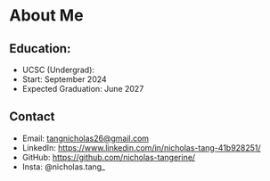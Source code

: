 # About Me
## Education:
- UCSC (Undergrad):
- Start: September 2024
- Expected Graduation: June 2027

## Contact
- Email: tangnicholas26@gmail.com
- LinkedIn: https://www.linkedin.com/in/nicholas-tang-41b928251/
- GitHub: https://github.com/nicholas-tangerine/
- Insta: @nicholas.tang_

<!--
**nicholas-tangerine/nicholas-tangerine** is a ✨ _special_ ✨ repository because its `README.md` (this file) appears on your GitHub profile.

Here are some ideas to get you started:

- 🔭 I’m currently working on ...
- 🌱 I’m currently learning ...
- 👯 I’m looking to collaborate on ...
- 🤔 I’m looking for help with ...
- 💬 Ask me about ...
- 📫 How to reach me: ...
- 😄 Pronouns: ...
- ⚡ Fun fact: ...
-->
